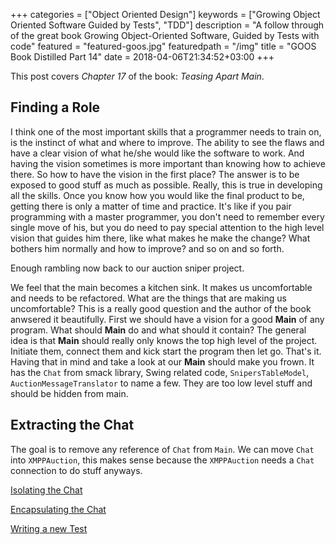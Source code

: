 +++
categories = ["Object Oriented Design"]
keywords = ["Growing Object Oriented Software Guided by Tests", "TDD"]
description = "A follow through of the great book Growing Object-Oriented Software, Guided by Tests with code"
featured = "featured-goos.jpg"
featuredpath = "/img"
title = "GOOS Book Distilled Part 14"
date = 2018-04-06T21:34:52+03:00
+++

This post covers *Chapter 17* of the book: *Teasing Apart Main*.

## Finding a Role

I think one of the most important skills that a programmer needs to train on, is the instinct of what and where to improve. The ability to see the flaws and have a clear vision of what he/she would like the software to work. And having the vision sometimes is more important than knowing how to achieve there. So how to have the vision in the first place? The answer is to be exposed to good stuff as much as possible. Really, this is true in developing all the skills. Once you know how you would like the final product to be, getting there is only a matter of time and practice. It's like if you pair programming with a master programmer, you don't need to remember every single move of his, but you do need to pay special attention to the high level vision that guides him there, like what makes he make the change? What bothers him normally and how to improve? and so on and so forth.

Enough rambling now back to our auction sniper project.

We feel that the main becomes a kitchen sink. It makes us uncomfortable and needs to be refactored. What are the things that are making us uncomfortable? This is a really good question and the author of the book anwsered it beautifully. First we should have a vision for a good **Main** of any program. What should **Main** do and what should it contain? The general idea is that **Main** should really only knows the top high level of the project. Initiate them, connect them and kick start the program then let go. That's it. Having that in mind and take a look at our **Main** should make you frown. It has the `Chat` from smack library, Swing related code, `SnipersTableModel`, `AuctionMessageTranslator` to name a few. They are too low level stuff and should be hidden from main.

## Extracting the Chat

The goal is to remove any reference of `Chat` from `Main`. We can move `Chat` into `XMPPAuction`, this makes sense because the `XMPPAuction` needs a `Chat` connection to do stuff anyways.

[Isolating the Chat](https://github.com/lvguowei/GOOS/commit/faa9da92796e94b1e9257198a0457c41bd6e1b0b)

[Encapsulating the Chat](https://github.com/lvguowei/GOOS/commit/0d8c16bc067b5db2e5bda04de9e85a70eed674f6)

[Writing a new Test](https://github.com/lvguowei/GOOS/commit/a91d8bf3a08229f8268b83ea812767e62b9d93d4)



